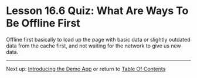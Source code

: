# Lesson 16.6 Quiz: What Are Ways To Be Offline First

Offline first basically to load up the page with basic data or slightly outdated data from the cache first, and not waiting for the network to give us new data.

- - -
Next up: [Introducing the Demo App](ND024_Part2_Lesson16_07.md) or return to [Table Of Contents](./ND024_TableOfContents.md)
